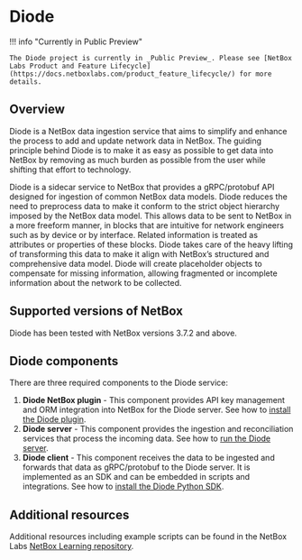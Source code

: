 # Diode

!!! info "Currently in Public Preview"

    The Diode project is currently in _Public Preview_. Please see [NetBox Labs Product and Feature Lifecycle](https://docs.netboxlabs.com/product_feature_lifecycle/) for more details.

## Overview 

Diode is a NetBox data ingestion service that aims to simplify and enhance the process to add and update network data in NetBox. The guiding principle behind Diode is to make it as easy as possible to get data into NetBox by removing as much burden as possible from the user while shifting that effort to technology.

Diode is a sidecar service to NetBox that provides a gRPC/protobuf API designed for ingestion of common NetBox data models. Diode reduces the need to preprocess data to make it conform to the strict object hierarchy imposed by the NetBox data model. This allows data to be sent to NetBox in a more freeform manner, in blocks that are intuitive for network engineers such as by device or by interface. Related information is treated as attributes or properties of these blocks. Diode takes care of the heavy lifting of transforming this data to make it align with NetBox’s structured and comprehensive data model. Diode will create placeholder objects to compensate for missing information, allowing fragmented or incomplete information about the network to be collected.

## Supported versions of NetBox

Diode has been tested with NetBox versions 3.7.2 and above.

## Diode components

There are three required components to the Diode service:

1. **Diode NetBox plugin** - This component provides API key management and ORM integration into NetBox for the Diode server. See how to [install the Diode plugin](https://github.com/netboxlabs/diode-netbox-plugin).
2. **Diode server** - This component provides the ingestion and reconciliation services that process the incoming data. See how to [run the Diode server](https://github.com/netboxlabs/diode/tree/develop/diode-server#readme).
3. **Diode client** - This component receives the data to be ingested and forwards that data as gRPC/protobuf to the Diode server. It is implemented as an SDK and can be embedded in scripts and integrations. See how to [install the Diode Python SDK](https://github.com/netboxlabs/diode-sdk-python).

## Additional resources

Additional resources including example scripts can be found in the NetBox Labs [NetBox Learning repository](https://github.com/netboxlabs/netbox-learning/tree/develop/diode).